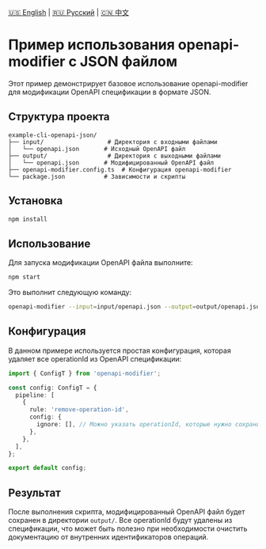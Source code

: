 [🇺🇸 English](./README.md) | [🇷🇺 Русский](./README-ru.md)  | [🇨🇳 中文](./README-zh.md)

# Пример использования openapi-modifier с JSON файлом

Этот пример демонстрирует базовое использование openapi-modifier для модификации OpenAPI спецификации в формате JSON.

## Структура проекта

```
example-cli-openapi-json/
├── input/                  # Директория с входными файлами
│   └── openapi.json       # Исходный OpenAPI файл
├── output/                 # Директория с выходными файлами
│   └── openapi.json       # Модифицированный OpenAPI файл
├── openapi-modifier.config.ts  # Конфигурация openapi-modifier
└── package.json           # Зависимости и скрипты
```

## Установка

```bash
npm install
```

## Использование

Для запуска модификации OpenAPI файла выполните:

```bash
npm start
```

Это выполнит следующую команду:
```bash
openapi-modifier --input=input/openapi.json --output=output/openapi.json --config=openapi-modifier.config.ts
```

## Конфигурация

В данном примере используется простая конфигурация, которая удаляет все operationId из OpenAPI спецификации:

```typescript
import { ConfigT } from 'openapi-modifier';

const config: ConfigT = {
  pipeline: [
    {
      rule: 'remove-operation-id',
      config: {
        ignore: [], // Можно указать operationId, которые нужно сохранить
      },
    },
  ],
};

export default config;
```

## Результат

После выполнения скрипта, модифицированный OpenAPI файл будет сохранен в директории `output/`. Все operationId будут удалены из спецификации, что может быть полезно при необходимости очистить документацию от внутренних идентификаторов операций. 